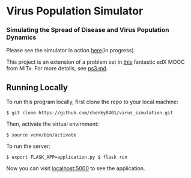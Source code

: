 # Virus Population Simulator
### Simulating the Spread of Disease and Virus Population Dynamics

Please see the simulator in action [here](https://virus-simulator.herokuapp.com/)(in progress).

This project is an extension of a problem set in [this](https://www.edx.org/course/introduction-computational-thinking-data-mitx-6-00-2x-7) fantastic edX MOOC from MITx. For more details, see [ps3.md](https://github.com/chenky0401/virus_simulation/blob/master/ps3.md).




## Running Locally

To run this program locally, first clone the repo to your local machine:

`$ git clone https://github.com/chenky0401/virus_simulation.git`

Then, activate the virtual envirnment:

`$ source venv/bin/activate`

To run the server:

`$ export FLASK_APP=application.py
$ flask run`

Now you can visit [localhost:5000](https://localhost:5000) to see the application.


